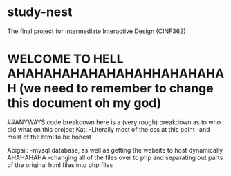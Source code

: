 # study-nest
The final project for Intermediate Interactive Design (CINF362)

# WELCOME TO HELL AHAHAHAHAHAHAHAHHAHAHAHAH (we need to remember to change this document oh my god)

##ANYWAYS code breakdown here is a (very rough) breakdown as to who did what on this project
Kat:
-Literally most of the css at this point
-and most of the html to be honest

Abigail:
-mysql database, as well as getting the website to host dynamically AHAHAHAHA
-changing all of the files over to php and separating out parts of the original html files into php files
